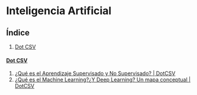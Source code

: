 # Inteligencia Artificial
## Índice
1. [Dot CSV](#dot-csv)
#### [Dot CSV](https://www.youtube.com/channel/UCy5znSnfMsDwaLlROnZ7Qbg)
1. [¿Qué es el Aprendizaje Supervisado y No Supervisado? | DotCSV](https://youtu.be/oT3arRRB2Cw)
2. [¿Qué es el Machine Learning?¿Y Deep Learning? Un mapa conceptual | DotCSV](https://youtu.be/KytW151dpqU)
